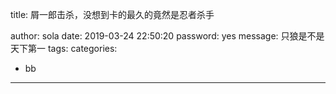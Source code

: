 title: 屑一郎击杀，没想到卡的最久的竟然是忍者杀手

author: sola
date: 2019-03-24 22:50:20
password: yes
message: 只狼是不是天下第一
tags:
categories:

  - bb

---
